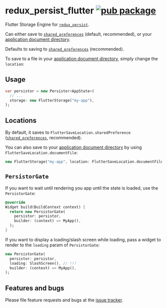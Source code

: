 # redux_persist_flutter [![pub package](https://img.shields.io/pub/v/redux_persist_flutter.svg)](https://pub.dartlang.org/packages/redux_persist_flutter)

Flutter Storage Engine for [`redux_persist`](https://pub.dartlang.org/packages/redux_persist).

Can either save to [`shared_preferences`](https://pub.dartlang.org/packages/shared_preferences)
(default, recommended), or your
[application document directory](https://pub.dartlang.org/packages/path_provider).

Defaults to saving to
[`shared_preferences`](https://pub.dartlang.org/packages/shared_preferences)
(recommended).

To save to a file in your
[application document directory](https://pub.dartlang.org/packages/path_provider),
simply change the `location`:

## Usage

```dart
var persistor = new Persistor<AppState>(
  // ...
  storage: new FlutterStorage("my-app"),
);
```

## Locations

By default, it saves to `FlutterSaveLocation.sharedPreference`
([`shared_preferences`](https://pub.dartlang.org/packages/shared_preferences), recommended).

You can also save to your [application document directory](https://pub.dartlang.org/packages/path_provider)
by using `FlutterSaveLocation.documentFile`:

```dart
new FlutterStorage("my-app", location: FlutterSaveLocation.documentFile)
```

## `PersistorGate`

If you want to wait until rendering you app until the state is loaded,
use the `PersistorGate`:

```dart
@override
Widget build(BuildContext context) {
  return new PersistorGate(
    persistor: persistor,
    builder: (context) => MyApp(),
  );
}
```

If you want to display a loading/slash screen while loading,
pass a widget to render to the `loading` param of `PersistorGate`:

```dart
new PersistorGate(
  persistor: persistor,
  loading: SlashScreen(), // !!!
  builder: (context) => MyApp(),
);
```

## Features and bugs

Please file feature requests and bugs at the
[issue tracker](https://github.com/Cretezy/redux_persist/issues).
